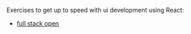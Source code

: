 Exercises to get up to speed with ui development using React:
- [full stack open](https://fullstackopen.com/en/)
